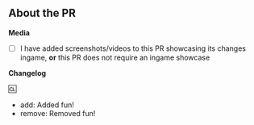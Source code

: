 <!-- The text between the arrows are comments - they will not be visible on your PR. -->
<!-- Please read these guidelines before opening your PR: https://docs.spacestation14.io/en/getting-started/pr-guideline -->

## About the PR <!-- Describe the Pull Request here. What does it change? What other things could this impact? -->

**Media**
<!-- 
If applicable, add screenshots or videos to showcase your PR. Small fixes/refactors are exempt, but all PRs which make ingame changes 
(adding clothing, items, new features, etc) must include ingame media or the PR will not be merged, in accordance with our PR guidelines.
This makes it much easier for us to merge PRs and find media for progress reports. If you include media in your pull request, we 
may potentially use it in the SS14 progress reports, with clear credit given.

Use screenshot software like Window's built in snipping tool, ShareX, Lightshot, or recording software like ShareX (gif), ScreenToGif, or Open Broadcaster Software (cross platform).
If you're unsure whether your PR will require media, ask a maintainer.

Check one of the boxes below to confirm that you have in fact seen this (put an X in the brackets, like [X]):
-->

- [ ] I have added screenshots/videos to this PR showcasing its changes ingame, **or** this PR does not require an ingame showcase

**Changelog**
<!--
Here you can fill out a changelog that will automatically be added to the game when your PR is merged
There are 4 icons for changelog entries: add, remove, tweak, fix. I trust you can figure out the rest.

You can put your name after the :cl: symbol to change the name that shows in the changelog (otherwise it takes your GitHub username)
Like so: :cl: PJB

Generally, only put things in changelogs that players actually care about. Stuff like "Refactored X system, no changes should be visible" shouldn't be on a changelog.

For writing actual entries, don't consider the entry type suffix (e.g. add) to be "part" of the sentence:
bad: - add: a new tool for engineers
good: - add: added a new tool for engineers
-->

:cl:
- add: Added fun!
- remove: Removed fun!

